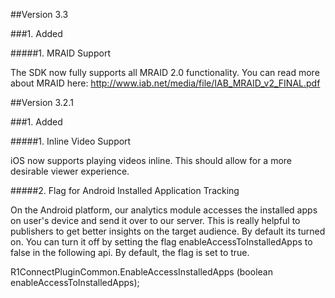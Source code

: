 ##Version 3.3

###1. Added

#####1. MRAID Support

The SDK now fully supports all MRAID 2.0 functionality.  You can read more about MRAID here:  http://www.iab.net/media/file/IAB_MRAID_v2_FINAL.pdf

##Version 3.2.1

###1. Added

#####1. Inline Video Support

iOS now supports playing videos inline.  This should allow for a more desirable viewer experience.

#####2. Flag for Android Installed Application Tracking

On the Android platform, our analytics module accesses the installed apps on user's device and send it over to our server. This is really helpful to publishers to get better insights on the target audience. By default its turned on. You can turn it off by setting the flag enableAccessToInstalledApps to false in the following api.  By default, the flag is set to true.

R1ConnectPluginCommon.EnableAccessInstalledApps (boolean enableAccessToInstalledApps);
